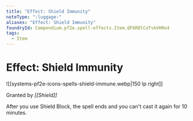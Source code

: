 ```yaml
---
title: "Effect: Shield Immunity"
noteType: ":luggage:"
aliases: "Effect: Shield Immunity"
foundryId: Compendium.pf2e.spell-effects.Item.QF6RDlCoTvkVHRo4
tags:
  - Item
---
```


# Effect: Shield Immunity
![[systems-pf2e-icons-spells-shield-immune.webp|150 lp right]]

Granted by _[[Shield]]_

After you use Shield Block, the spell ends and you can't cast it again for 10 minutes.
